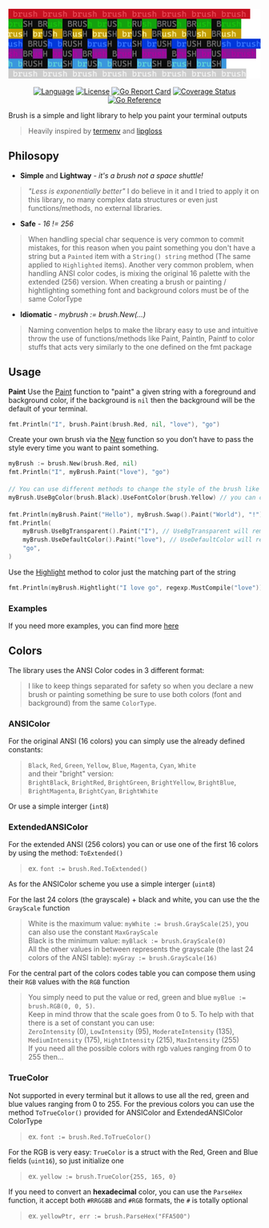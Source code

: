 <p align="center" width="100%">
	<a href="https://github.com/DazFather/brush/raw/main/examples/logo/main.go">
		<img alt="brush logo" src="https://github.com/DazFather/brush/raw/main/examples/logo/github_dazfather_brush_logo.png">
	</a>
	<p align="center" width="100%">
		<a href="https://img.shields.io/badge/Language-Go-blue.svg"><img alt="Language" src="https://img.shields.io/badge/Language-Go-blue.svg"></a>
		<a href="https://github.com/DazFather/brush/blob/main/LICENSE"><img alt="License" src="http://img.shields.io/badge/license-MIT-orange.svg?style=flat"></a>
		<a href="https://goreportcard.com/report/github.com/DazFather/brush"><img alt="Go Report Card" src="https://goreportcard.com/badge/github.com/DazFather/brush"></a>
		<a href="https://coveralls.io/github/DazFather/brush?branch=main"><img alt="Coverage Status" src="https://coveralls.io/repos/github/DazFather/brush/badge.svg?branch=main"/></a>
		<a href="https://pkg.go.dev/github.com/DazFather/brush"><img alt="Go Reference" src="https://pkg.go.dev/badge/github.com/DazFather/brush.svg"></a>
	</p>
</p>

Brush is a simple and light library to help you paint your terminal outputs

>  Heavily inspired by [termenv](https://github.com/muesli/termenv) and [lipgloss](https://github.com/charmbracelet/lipgloss)

## Philosopy

 - **Simple** and **Lightway** - _it's a brush not a space shuttle!_
 > _"Less is exponentially better"_ I do believe in it and I tried to apply it on this library,
 > no many complex data structures or even just functions/methods, no external libraries.
 - **Safe** - _16 != 256_
 > When handling special char sequence is very common to commit mistakes, for this reason
 > when you paint something you don't have a string but a `Painted` item with a `String() string` method
 > (The same applied to `Highlighted` items).
 > Another very common problem, when handling ANSI color codes, is mixing the original 16 palette with
 > the extended (256) version. When creating a brush or painting / hightlighting something
 > font and background colors must be of the same ColorType   
 - **Idiomatic** - _mybrush := brush.New(...)_
 > Naming convention helps to make the library easy to use and intuitive
 > throw the use of functions/methods like Paint, Paintln, Paintf to color stuffs
 > that acts very similarly to the one defined on the fmt package
 

## Usage

**Paint** Use the [Paint](https://pkg.go.dev/github.com/DazFather/brush#Paint) function to "paint" a given string with a foreground and background color, if the background is `nil` then the background will be the default of your terminal.
```go
fmt.Println("I", brush.Paint(brush.Red, nil, "love"), "go")
```
Create your own brush via the [New](https://pkg.go.dev/github.com/DazFather/brush#New) function so you don't have to pass the style every time you want to paint something.
```go
myBrush := brush.New(brush.Red, nil)
fmt.Println("I", myBrush.Paint("love"), "go")

// You can use different methods to change the style of the brush like UseFontColor, UseBgColor
myBrush.UseBgColor(brush.Black).UseFontColor(brush.Yellow) // you can chain them!

fmt.Println(myBrush.Paint("Hello"), myBrush.Swap().Paint("World"), "!") // Swap will invert font and bg color
fmt.Println(
	myBrush.UseBgTransparent().Paint("I"), // UseBgTransparent will remove the bg
	myBrush.UseDefaultColor().Paint("love"), // UseDefaultColor will reset the colors to the ones on brush declaration
	"go",
)
```
Use the [Highlight](https://pkg.go.dev/github.com/DazFather/brush#Highlight) method to color just the matching part of the string
```go
fmt.Println(myBrush.Hightlight("I love go", regexp.MustCompile("love")))
```

### Examples
If you need more examples, you can find more [here](https://github.com/DazFather/brush/tree/main/examples) 


## Colors
The library uses the ANSI Color codes in 3 different format:
 > I like to keep things separated for safety so when you declare a new brush or painting something be sure to use both colors (font and background) from the same `ColorType`.

### ANSIColor
For the original ANSI (16 colors) you can simply use the already defined constants:
 > `Black`, `Red`, `Green`, `Yellow`, `Blue`, `Magenta`, `Cyan`, `White` <br>
 > and their "bright" version: <br>
 > `BrightBlack`, `BrightRed`, `BrightGreen`, `BrightYellow`, `BrightBlue`, `BrightMagenta`, `BrightCyan`, `BrightWhite`

Or use a simple interger (`int8`)

### ExtendedANSIColor
For the extended ANSI (256 colors) you can or use one of the first 16 colors by using the method: `ToExtended()`
 > ex. `font := brush.Red.ToExtended()`

As for the ANSIColor scheme you use a simple interger (`uint8`)

For the last 24 colors (the grayscale) + black and white, you can use the the `GrayScale` function
 > White is the maximum value: `myWhite := brush.GrayScale(25)`, you can also use the constant `MaxGrayScale` <br>
 > Black is the minimum value: `myBlack := brush.GrayScale(0)` <br>
 > All the other values in between represents the grayscale (the last 24 colors of the ANSI table): `myGray := brush.GrayScale(16)` 

For the central part of the colors codes table you can compose them using their `RGB` values with the `RGB` function
 > You simply need to put the value or red, green and blue `myBlue := brush.RGB(0, 0, 5)`. <br>
 > Keep in mind throw that the scale goes from 0 to 5. To help with that there is a set of constant you can use: <br>
 > `ZeroIntensity` (0), `LowIntensity` (95), `ModerateIntensity` (135), `MediumIntensity` (175), `HightIntensity` (215), `MaxIntensity` (255) <br>
 > If you need all the possible colors with rgb values ranging from 0 to 255 then...

### TrueColor
Not supported in every terminal but it allows to use all the red, green and blue values ranging from 0 to 255. 
For the previous colors you can use the method `ToTrueColor()` provided for ANSIColor and ExtendedANSIColor ColorType
 > ex. `font := brush.Red.ToTrueColor()`

For the RGB is very easy: `TrueColor` is a struct with the Red, Green and Blue fields (`uint16`), so just initialize one
 > ex. `yellow := brush.TrueColor{255, 165, 0}`

If you need to convert an **hexadecimal** color, you can use the `ParseHex` function, it accept both `#RRGGBB` and `#RGB` formats,
the `#` is totally optional 
 > ex. `yellowPtr, err := brush.ParseHex("FFA500")`

